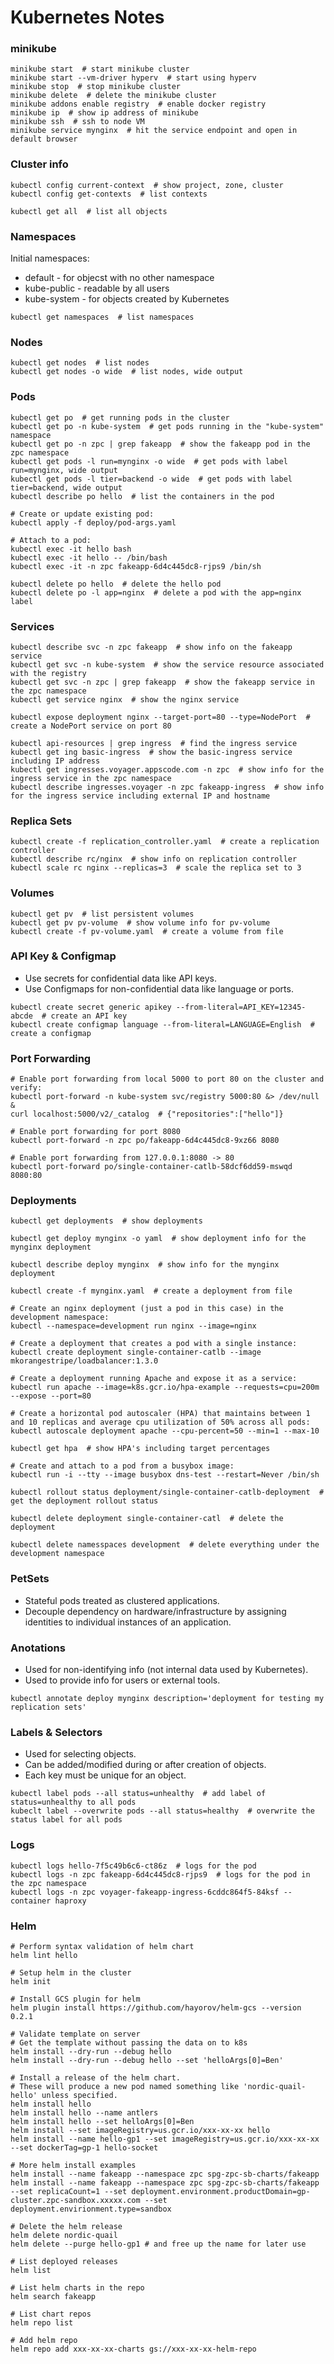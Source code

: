 # Kubernetes Notes

### minikube

```Shell script
minikube start  # start minikube cluster
minikube start --vm-driver hyperv  # start using hyperv
minikube stop  # stop minikube cluster
minikube delete  # delete the minikube cluster
minikube addons enable registry  # enable docker registry
minikube ip  # show ip address of minikube
minikube ssh  # ssh to node VM
minikube service mynginx  # hit the service endpoint and open in default browser
```

### Cluster info

```Shell script
kubectl config current-context  # show project, zone, cluster
kubectl config get-contexts  # list contexts

kubectl get all  # list all objects
```

### Namespaces

Initial namespaces:
* default - for objecst with no other namespace
* kube-public - readable by all users
* kube-system - for objects created by Kubernetes
```Shell script
kubectl get namespaces  # list namespaces
```

### Nodes

```Shell script
kubectl get nodes  # list nodes
kubectl get nodes -o wide  # list nodes, wide output
```

### Pods

```Shell script
kubectl get po  # get running pods in the cluster
kubectl get po -n kube-system  # get pods running in the "kube-system" namespace
kubectl get po -n zpc | grep fakeapp  # show the fakeapp pod in the zpc namespace
kubectl get pods -l run=mynginx -o wide  # get pods with label run=mynginx, wide output
kubectl get pods -l tier=backend -o wide  # get pods with label tier=backend, wide output
kubectl describe po hello  # list the containers in the pod

# Create or update existing pod:
kubectl apply -f deploy/pod-args.yaml

# Attach to a pod:
kubectl exec -it hello bash
kubectl exec -it hello -- /bin/bash
kubectl exec -it -n zpc fakeapp-6d4c445dc8-rjps9 /bin/sh

kubectl delete po hello  # delete the hello pod
kubectl delete po -l app=nginx  # delete a pod with the app=nginx label
```

### Services

```Shell script
kubectl describe svc -n zpc fakeapp  # show info on the fakeapp service
kubectl get svc -n kube-system  # show the service resource associated with the registry
kubectl get svc -n zpc | grep fakeapp  # show the fakeapp service in the zpc namespace
kubectl get service nginx  # show the nginx service

kubectl expose deployment nginx --target-port=80 --type=NodePort  # create a NodePort service on port 80

kubectl api-resources | grep ingress  # find the ingress service
kubectl get ing basic-ingress  # show the basic-ingress service including IP address
kubectl get ingresses.voyager.appscode.com -n zpc  # show info for the ingress service in the zpc namespace
kubectl describe ingresses.voyager -n zpc fakeapp-ingress  # show info for the ingress service including external IP and hostname
```

### Replica Sets

```Shell script
kubectl create -f replication_controller.yaml  # create a replication controller
kubectl describe rc/nginx  # show info on replication controller
kubectl scale rc nginx --replicas=3  # scale the replica set to 3
```

### Volumes

```Shell script
kubectl get pv  # list persistent volumes
kubectl get pv pv-volume  # show volume info for pv-volume
kubectl create -f pv-volume.yaml  # create a volume from file
```

### API Key & Configmap

* Use secrets for confidential data like API keys.
* Use Configmaps for non-confidential data like language or ports.
```Shell script
kubectl create secret generic apikey --from-literal=API_KEY=12345-abcde  # create an API key
kubectl create configmap language --from-literal=LANGUAGE=English  # create a configmap
```

### Port Forwarding

```Shell script
# Enable port forwarding from local 5000 to port 80 on the cluster and verify:
kubectl port-forward -n kube-system svc/registry 5000:80 &> /dev/null &
curl localhost:5000/v2/_catalog  # {"repositories":["hello"]}

# Enable port forwarding for port 8080
kubectl port-forward -n zpc po/fakeapp-6d4c445dc8-9xz66 8080

# Enable port forwarding from 127.0.0.1:8080 -> 80
kubectl port-forward po/single-container-catlb-58dcf6dd59-mswqd 8080:80
```

### Deployments

```Shell script
kubectl get deployments  # show deployments

kubectl get deploy mynginx -o yaml  # show deployment info for the mynginx deployment

kubectl describe deploy mynginx  # show info for the mynginx deployment

kubectl create -f mynginx.yaml  # create a deployment from file

# Create an nginx deployment (just a pod in this case) in the development namespace:
kubectl --namespace=development run nginx --image=nginx

# Create a deployment that creates a pod with a single instance:
kubectl create deployment single-container-catlb --image mkorangestripe/loadbalancer:1.3.0

# Create a deployment running Apache and expose it as a service:
kubectl run apache --image=k8s.gcr.io/hpa-example --requests=cpu=200m --expose --port=80

# Create a horizontal pod autoscaler (HPA) that maintains between 1 and 10 replicas and average cpu utilization of 50% across all pods:
kubectl autoscale deployment apache --cpu-percent=50 --min=1 --max-10

kubectl get hpa  # show HPA's including target percentages

# Create and attach to a pod from a busybox image:
kubectl run -i --tty --image busybox dns-test --restart=Never /bin/sh

kubectl rollout status deployment/single-container-catlb-deployment  # get the deployment rollout status

kubectl delete deployment single-container-catl  # delete the deployment

kubectl delete namesspaces development  # delete everything under the development namespace
```

### PetSets

* Stateful pods treated as clustered applications. 
* Decouple dependency on hardware/infrastructure by assigning identities to individual instances of an application.

### Anotations

* Used for non-identifying info (not internal data used by Kubernetes).
* Used to provide info for users or external tools.
```Shell script
kubectl annotate deploy mynginx description='deployment for testing my replication sets'
```

### Labels & Selectors
* Used for selecting objects.
* Can be added/modified during or after creation of objects.
* Each key must be unique for an object.
```Shell script
kubectl label pods --all status=unhealthy  # add label of status=unhealthy to all pods
kubeclt label --overwrite pods --all status=healthy  # overwrite the status label for all pods
```

### Logs

```Shell script
kubectl logs hello-7f5c49b6c6-ct86z  # logs for the pod
kubectl logs -n zpc fakeapp-6d4c445dc8-rjps9  # logs for the pod in the zpc namespace
kubectl logs -n zpc voyager-fakeapp-ingress-6cddc864f5-84ksf --container haproxy
```

### Helm

```Shell script
# Perform syntax validation of helm chart
helm lint hello

# Setup helm in the cluster
helm init

# Install GCS plugin for helm
helm plugin install https://github.com/hayorov/helm-gcs --version 0.2.1

# Validate template on server
# Get the template without passing the data on to k8s
helm install --dry-run --debug hello
helm install --dry-run --debug hello --set 'helloArgs[0]=Ben'

# Install a release of the helm chart.
# These will produce a new pod named something like 'nordic-quail-hello' unless specified.
helm install hello
helm install hello --name antlers
helm install hello --set helloArgs[0]=Ben
helm install --set imageRegistry=us.gcr.io/xxx-xx-xx hello
helm install --name hello-gp1 --set imageRegistry=us.gcr.io/xxx-xx-xx --set dockerTag=gp-1 hello-socket

# More helm install examples
helm install --name fakeapp --namespace zpc spg-zpc-sb-charts/fakeapp
helm install --name fakeapp --namespace zpc spg-zpc-sb-charts/fakeapp --set replicaCount=1 --set deployment.environment.productDomain=gp-cluster.zpc-sandbox.xxxxx.com --set deployment.envirionment.type=sandbox

# Delete the helm release
helm delete nordic-quail
helm delete --purge hello-gp1 # and free up the name for later use

# List deployed releases
helm list

# List helm charts in the repo
helm search fakeapp

# List chart repos
helm repo list

# Add helm repo
helm repo add xxx-xx-xx-charts gs://xxx-xx-xx-helm-repo
```